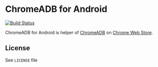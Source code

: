 ChromeADB for Android
=====================

[![Build Status](https://travis-ci.org/importre/chromeadb_for_android.png?branch=master)](https://travis-ci.org/importre/chromeadb_for_android)

ChromeADB for Android is helper of [ChromeADB][chromeadb_github] on [Chrome Web Store][chromeadb_store].


License
-------

See `LICENSE` file



[chromeadb_github]: https://github.com/importre/chromeadb
[chromeadb_store]: https://chrome.google.com/webstore/detail/chrome-adb/fhdoijgfljahinnpbolfdimpcfoicmnm
